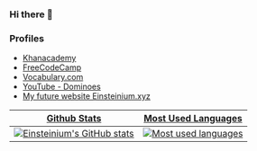 ### Hi there 👋

<!--
**einsteinium299/einsteinium299** is a ✨ _special_ ✨ repository because its `README.md` (this file) appears on your GitHub profile.

Here are some ideas to get you started:

- 🔭 I’m currently working on ...
- 🌱 I’m currently learning ...
- 👯 I’m looking to collaborate on ...
- 🤔 I’m looking for help with ...
- 💬 Ask me about ...
- 📫 How to reach me: ...
- 😄 Pronouns: ...
- ⚡ Fun fact: ...
-->

### Profiles
- <a href="https://www.khanacademy.org/profile/ThisIsEinsteinium/">Khanacademy</a>
- <a href="https://www.freecodecamp.org/einsteinium">FreeCodeCamp</a>
- <a href="https://www.vocabulary.com/profiles/A1170J92PZZNAL">Vocabulary.com</a>
- <a href="https://www.youtube.com/channel/UCHBtLurEBGCWyQITZWumaLA">YouTube - Dominoes</a>
- <a href="#">My future website Einsteinium.xyz

Github Stats               |  Most Used Languages                  
:-------------------------:|:-------------------------:
[![Einsteinium's GitHub stats](https://github-readme-stats.vercel.app/api?username=einsteinium299&count_private=true&include_all_commits=true)](https://github.com/einsteinium299/) | [![Most used languages](https://github-readme-stats.vercel.app/api/top-langs/?username=einsteinium299&count_private=true&include_all_commits=true)](https://github.com/einsteinium299/)
